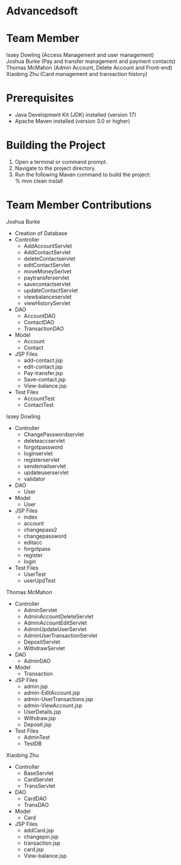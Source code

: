 # Advancedsoft
# Team Member
Issey Dowling  (Access Management and user management)  
Joshua Burke  (Pay and transfer management and payment contacts)  
Thomas McMahon  (Admin Account, Delete Account and Front-end)  
Xiaobing Zhu    (Card management and transaction history)    
# Prerequisites
- Java Development Kit (JDK) installed (version 17)  
- Apache Maven installed (version 3.0 or higher)    

# Building the Project
1. Open a terminal or command prompt.  
2. Navigate to the project directory.  
3. Run the following Maven command to build the project:  
   % mvn clean install  

# Team Member Contributions
Joshua Burke
- Creation of Database
- Controller
    - AddAccountServlet
    - AddContactServlet
    - deleteContactservlet
    - editContactServlet
    - moveMoneySerlvet
    - paytransferservlet
    - savecontactservlet
    - updateContactServlet
    - viewbalanceservlet
    - viewHistoryServlet
- DAO
    - AccountDAO
    - ContactDAO
    - TransactionDAO
- Model
    - Account
    - Contact
- JSP Files
    - add-contact.jsp
    - edit-contact.jsp
    - Pay-transfer.jsp
    - Save-contact.jsp
    - View-balance.jsp
- Test Files
    - AccountTest
    - ContactTest 

Issey Dowling 
- Controller
  - ChangePasswordservlet
  - deleteaccservlet
  - forgotpassword
  - loginservlet
  - registerservlet
  - sendemailservlet
  - updateuserservlet
  - validator
- DAO
  - User
- Model
  - User
- JSP Files
  - index
  - account
  - changepass2
  - changepassword
  - editacc
  - forgotpass
  - register
  - login
- Test Files
  - UserTest
  - userUpdTest

Thomas McMahon
- Controller
    - AdminServlet
    - AdminAccountDeleteServlet
    - AdminAccountEditServlet
    - AdminUpdateUserServlet
    - AdminUserTransactionServlet
    - DepositServlet
    - WithdrawServlet
- DAO
    - AdminDAO
- Model
    - Transaction
- JSP Files
    - admin.jsp
    - admin-EditAccount.jsp
    - admin-UserTransactions.jsp
    - admin-ViewAccount.jsp
    - UserDetails.jsp
    - Withdraw.jsp
    - Deposit.jsp
- Test Files
  - AdminTest
  - TestDB
  
Xiaobing Zhu 
- Controller
    - BaseServlet
    - CardServlet
    - TransServlet
- DAO
    - CardDAO
    - TransDAO
- Model
    - Card
- JSP Files
    - addCard.jsp
    - changepin.jsp
    - transaction.jsp
    - card.jsp
    - View-balance.jsp
